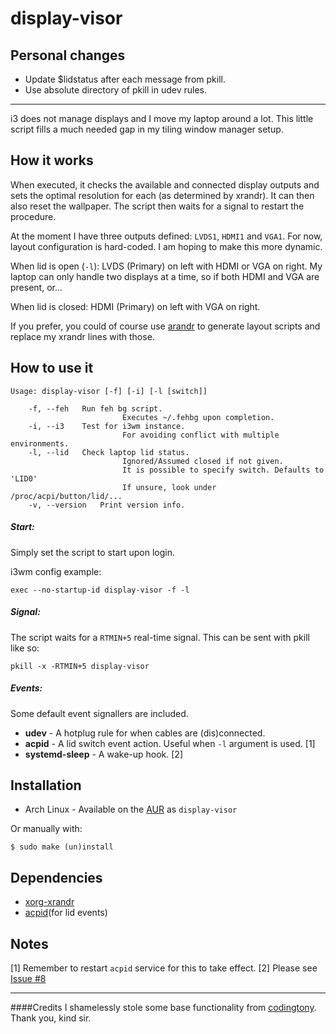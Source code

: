 display-visor
==================


Personal changes
------------
- Update $lidstatus after each message from pkill.
- Use absolute directory of pkill in udev rules.



------------
i3 does not manage displays and I move my laptop around a lot. This little script fills a much needed gap in my tiling window manager setup.

How it works
------------
When executed, it checks the available and connected display outputs and sets the optimal resolution for each (as determined by xrandr). It can then also reset the wallpaper. The script then waits for a signal to restart the procedure.

At the moment I have three outputs defined: `LVDS1`, `HDMI1` and `VGA1`. For now, layout configuration is hard-coded. I am hoping to make this more dynamic.

When lid is open (`-l`): LVDS (Primary) on left with HDMI or VGA on right. 
My laptop can only handle two displays at a time, so if both HDMI and VGA are present, or... 

When lid is closed: HDMI (Primary) on left with VGA on right.

If you prefer, you could of course use [arandr](https://christian.amsuess.com/tools/arandr/) to generate layout scripts and replace my xrandr lines with those.

How to use it
------------

    Usage: display-visor [-f] [-i] [-l [switch]]

		-f, --feh	Run feh bg script.
                             Executes ~/.fehbg upon completion.
		-i, --i3	Test for i3wm instance.
                             For avoiding conflict with multiple environments.
		-l, --lid	Check laptop lid status.
                             Ignored/Assumed closed if not given. 
                             It is possible to specify switch. Defaults to 'LID0'
                             If unsure, look under /proc/acpi/button/lid/...
		-v, --version	Print version info.


##### Start:
Simply set the script to start upon login.

i3wm config example:

    exec --no-startup-id display-visor -f -l

##### Signal:
The script waits for a `RTMIN+5` real-time signal. This can be sent with pkill like so:

    pkill -x -RTMIN+5 display-visor

##### Events:
Some default event signallers are included.

 * __udev__ - A hotplug rule for when cables are (dis)connected.
 * __acpid__ - A lid switch event action. Useful when `-l` argument is used. [1]
 * __systemd-sleep__ - A wake-up hook. [2]

Installation
------------
 * Arch Linux - Available on the [AUR](https://aur.archlinux.org/packages/display-visor) as `display-visor`

Or manually with:

    $ sudo make (un)install

Dependencies
------------
* [xorg-xrandr](http://www.x.org/wiki/Projects/XRandR/)
* [acpid](http://sourceforge.net/projects/acpid2/)(for lid events)

Notes
-----
 [1] Remember to restart `acpid` service for this to take effect.
 [2] Please see [Issue #8](https://github.com/beanaroo/display-visor/issues/8)

----
####Credits
I shamelessly stole some base functionality from [codingtony](https://github.com/codingtony/udev-monitor-hotplug). Thank you, kind sir.
